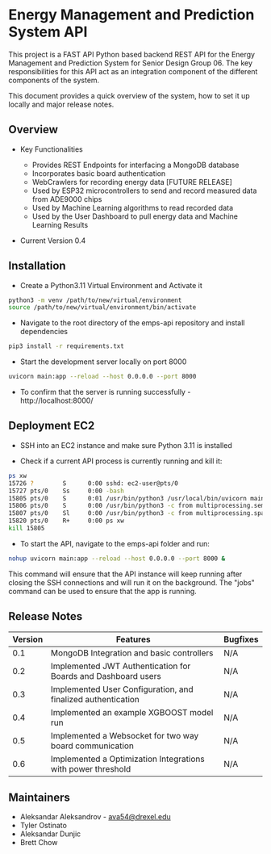 # Energy Management and Prediction System API #

This project is a FAST API Python based backend REST API for the Energy Management and Prediction System for Senior Design Group 06. The key responsibilities for this API act as an integration component of the different components of the system.

This document provides a quick overview of the system, how to set it up locally and major release notes.

## Overview

* Key Functionalities
    - Provides REST Endpoints for interfacing a MongoDB database
    - Incorporates basic board authentication 
    - WebCrawlers for recording energy data [FUTURE RELEASE]
    - Used by ESP32 microcontrollers to send and record measured data from ADE9000 chips
    - Used by Machine Learning algorithms to read recorded data
    - Used by the User Dashboard to pull energy data and Machine Learning Results

* Current Version 0.4

## Installation

* Create a Python3.11 Virtual Environment and Activate it

```bash
python3 -m venv /path/to/new/virtual/environment
source /path/to/new/virtual/environment/bin/activate
```
* Navigate to the root directory of the emps-api repository and install dependencies

```bash
pip3 install -r requirements.txt
```

* Start the development server locally on port 8000

```bash
uvicorn main:app --reload --host 0.0.0.0 --port 8000
```

* To confirm that the server is running successfully - http://localhost:8000/

## Deployment EC2

* SSH into an EC2 instance and make sure Python 3.11 is installed

* Check if a current API process is currently running and kill it:

```bash
ps xw
15726 ?        S      0:00 sshd: ec2-user@pts/0
15727 pts/0    Ss     0:00 -bash
15805 pts/0    S      0:01 /usr/bin/python3 /usr/local/bin/uvicorn main:app --reload --host 0.0.0.0 --port 8000
15806 pts/0    S      0:00 /usr/bin/python3 -c from multiprocessing.semaphore_tracker import main;main(4)
15807 pts/0    Sl     0:00 /usr/bin/python3 -c from multiprocessing.spawn import spawn_main; spawn_main(tracker_fd=5, pipe_handle=7) --multiprocessing-fork
15820 pts/0    R+     0:00 ps xw
kill 15805
```

* To start the API, navigate to the emps-api folder and run:

```bash
nohup uvicorn main:app --reload --host 0.0.0.0 --port 8000 &
```

This command will ensure that the API instance will keep running after closing the SSH connections and will run it on the background. The "jobs" command can be used to ensure that the app is running.


## Release Notes

| Version | Features | Bugfixes |
| ----------- | ----------- | ----------- |
| 0.1     | MongoDB Integration and basic controllers | N/A |
| 0.2     | Implemented JWT Authentication for Boards and Dashboard users| N/A |
| 0.3     | Implemented User Configuration, and finalized authentication| N/A |
| 0.4     | Implemented an example XGBOOST model run| N/A |
| 0.5     | Implemented a Websocket for two way board communication | N/A |
| 0.6     | Implemented a Optimization Integrations with power threshold | N/A |

## Maintainers

* Aleksandar Aleksandrov - ava54@drexel.edu
* Tyler Ostinato
* Aleksandar Dunjic
* Brett Chow